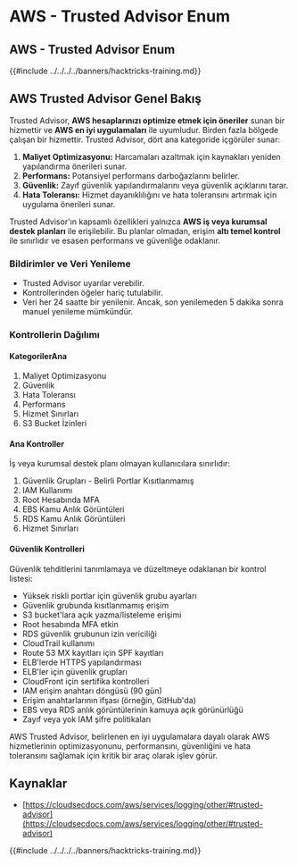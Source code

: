 # AWS - Trusted Advisor Enum

## AWS - Trusted Advisor Enum

{{#include ../../../../banners/hacktricks-training.md}}

## AWS Trusted Advisor Genel Bakış

Trusted Advisor, **AWS hesaplarınızı optimize etmek için öneriler** sunan bir hizmettir ve **AWS en iyi uygulamaları** ile uyumludur. Birden fazla bölgede çalışan bir hizmettir. Trusted Advisor, dört ana kategoride içgörüler sunar:

1. **Maliyet Optimizasyonu:** Harcamaları azaltmak için kaynakları yeniden yapılandırma önerileri sunar.
2. **Performans:** Potansiyel performans darboğazlarını belirler.
3. **Güvenlik:** Zayıf güvenlik yapılandırmalarını veya güvenlik açıklarını tarar.
4. **Hata Toleransı:** Hizmet dayanıklılığını ve hata toleransını artırmak için uygulama önerileri sunar.

Trusted Advisor'ın kapsamlı özellikleri yalnızca **AWS iş veya kurumsal destek planları** ile erişilebilir. Bu planlar olmadan, erişim **altı temel kontrol** ile sınırlıdır ve esasen performans ve güvenliğe odaklanır.

### Bildirimler ve Veri Yenileme

- Trusted Advisor uyarılar verebilir.
- Kontrollerinden öğeler hariç tutulabilir.
- Veri her 24 saatte bir yenilenir. Ancak, son yenilemeden 5 dakika sonra manuel yenileme mümkündür.

### **Kontrollerin Dağılımı**

#### KategorilerAna

1. Maliyet Optimizasyonu
2. Güvenlik
3. Hata Toleransı
4. Performans
5. Hizmet Sınırları
6. S3 Bucket İzinleri

#### Ana Kontroller

İş veya kurumsal destek planı olmayan kullanıcılara sınırlıdır:

1. Güvenlik Grupları - Belirli Portlar Kısıtlanmamış
2. IAM Kullanımı
3. Root Hesabında MFA
4. EBS Kamu Anlık Görüntüleri
5. RDS Kamu Anlık Görüntüleri
6. Hizmet Sınırları

#### Güvenlik Kontrolleri

Güvenlik tehditlerini tanımlamaya ve düzeltmeye odaklanan bir kontrol listesi:

- Yüksek riskli portlar için güvenlik grubu ayarları
- Güvenlik grubunda kısıtlanmamış erişim
- S3 bucket'lara açık yazma/listeleme erişimi
- Root hesabında MFA etkin
- RDS güvenlik grubunun izin vericiliği
- CloudTrail kullanımı
- Route 53 MX kayıtları için SPF kayıtları
- ELB'lerde HTTPS yapılandırması
- ELB'ler için güvenlik grupları
- CloudFront için sertifika kontrolleri
- IAM erişim anahtarı döngüsü (90 gün)
- Erişim anahtarlarının ifşası (örneğin, GitHub'da)
- EBS veya RDS anlık görüntülerinin kamuya açık görünürlüğü
- Zayıf veya yok IAM şifre politikaları

AWS Trusted Advisor, belirlenen en iyi uygulamalara dayalı olarak AWS hizmetlerinin optimizasyonunu, performansını, güvenliğini ve hata toleransını sağlamak için kritik bir araç olarak işlev görür.

## **Kaynaklar**

- [https://cloudsecdocs.com/aws/services/logging/other/#trusted-advisor](https://cloudsecdocs.com/aws/services/logging/other/#trusted-advisor)

{{#include ../../../../banners/hacktricks-training.md}}
